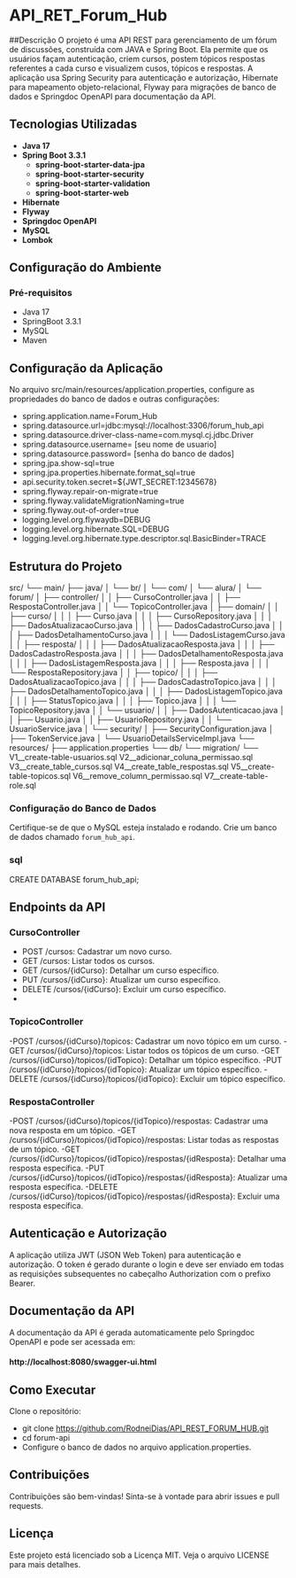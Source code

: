# API_RET_Forum_Hub
##Descrição
O projeto é uma API REST para gerenciamento de um fórum de discussões, construída com JAVA e Spring Boot.
Ela permite que os usuários façam autenticação, criem cursos, postem tópicos respostas referentes a cada curso e visualizem cusos, tópicos e respostas. A aplicação usa Spring Security para autenticação e autorização, Hibernate para mapeamento objeto-relacional, Flyway para migrações de banco de dados e Springdoc OpenAPI para documentação da API.

## Tecnologias Utilizadas

- **Java 17**
- **Spring Boot 3.3.1**
    - **spring-boot-starter-data-jpa**
    - **spring-boot-starter-security**
    - **spring-boot-starter-validation**
    - **spring-boot-starter-web**
- **Hibernate**
- **Flyway**
- **Springdoc OpenAPI**
- **MySQL**
- **Lombok**

## Configuração do Ambiente

### Pré-requisitos

- Java 17
- SpringBoot 3.3.1
- MySQL
- Maven

## Configuração da Aplicação
No arquivo src/main/resources/application.properties, configure as propriedades do banco de dados e outras configurações:

- spring.application.name=Forum_Hub
- spring.datasource.url=jdbc:mysql://localhost:3306/forum_hub_api
- spring.datasource.driver-class-name=com.mysql.cj.jdbc.Driver
- spring.datasource.username= [seu nome de usuario]
- spring.datasource.password= [senha do banco de dados]
- spring.jpa.show-sql=true
- spring.jpa.properties.hibernate.format_sql=true
- api.security.token.secret=${JWT_SECRET:12345678}
- spring.flyway.repair-on-migrate=true
- spring.flyway.validateMigrationNaming=true
- spring.flyway.out-of-order=true
- logging.level.org.flywaydb=DEBUG
- logging.level.org.hibernate.SQL=DEBUG
- logging.level.org.hibernate.type.descriptor.sql.BasicBinder=TRACE

## Estrutura do Projeto

src/
└── main/
├── java/
│   └── br/
│       └── com/
│           └── alura/
│               └── forum/
│                   ├── controller/
│                   │   ├── CursoController.java
│                   │   ├── RespostaController.java
│                   │   └── TopicoController.java
│                   ├── domain/
│                   │   ├── curso/
│                   │   │   ├── Curso.java
│                   │   │   ├── CursoRepository.java
│                   │   │   ├── DadosAtualizacaoCurso.java
│                   │   │   ├── DadosCadastroCurso.java
│                   │   │   ├── DadosDetalhamentoCurso.java
│                   │   │   └── DadosListagemCurso.java
│                   │   ├── resposta/
│                   │   │   ├── DadosAtualizacaoResposta.java
│                   │   │   ├── DadosCadastroResposta.java
│                   │   │   ├── DadosDetalhamentoResposta.java
│                   │   │   ├── DadosListagemResposta.java
│                   │   │   ├── Resposta.java
│                   │   │   └── RespostaRepository.java
│                   │   ├── topico/
│                   │   │   ├── DadosAtualizacaoTopico.java
│                   │   │   ├── DadosCadastroTopico.java
│                   │   │   ├── DadosDetalhamentoTopico.java
│                   │   │   ├── DadosListagemTopico.java
│                   │   │   ├── StatusTopico.java
│                   │   │   ├── Topico.java
│                   │   │   └── TopicoRepository.java
│                   │   └── usuario/
│                   │       ├── DadosAutenticacao.java
│                   │       ├── Usuario.java
│                   │       ├── UsuarioRepository.java
│                   │       └── UsuarioService.java
│                   └── security/
│                       ├── SecurityConfiguration.java
│                       ├── TokenService.java
│                       └── UsuarioDetailsServiceImpl.java
└── resources/
├── application.properties
└── db/
└── migration/
└── V1__create-table-usuarios.sql
    V2__adicionar_coluna_permissao.sql
    V3__create_table_cursos.sql
    V4__create_table_respostas.sql
    V5__create-table-topicos.sql
    V6__remove_column_permissao.sql
    V7__create-table-role.sql


### Configuração do Banco de Dados

Certifique-se de que o MySQL esteja instalado e rodando. Crie um banco de dados chamado `forum_hub_api`.

### sql
CREATE DATABASE forum_hub_api;

## Endpoints da API
### CursoController
- POST /cursos: Cadastrar um novo curso.
- GET /cursos: Listar todos os cursos.
- GET /cursos/{idCurso}: Detalhar um curso específico.
- PUT /cursos/{idCurso}: Atualizar um curso específico.
- DELETE /cursos/{idCurso}: Excluir um curso específico.
- 
### TopicoController
-POST /cursos/{idCurso}/topicos: Cadastrar um novo tópico em um curso.
-GET /cursos/{idCurso}/topicos: Listar todos os tópicos de um curso.
-GET /cursos/{idCurso}/topicos/{idTopico}: Detalhar um tópico específico.
-PUT /cursos/{idCurso}/topicos/{idTopico}: Atualizar um tópico específico.
-DELETE /cursos/{idCurso}/topicos/{idTopico}: Excluir um tópico específico.

### RespostaController
-POST /cursos/{idCurso}/topicos/{idTopico}/respostas: Cadastrar uma nova resposta em um tópico.
-GET /cursos/{idCurso}/topicos/{idTopico}/respostas: Listar todas as respostas de um tópico.
-GET /cursos/{idCurso}/topicos/{idTopico}/respostas/{idResposta}: Detalhar uma resposta específica.
-PUT /cursos/{idCurso}/topicos/{idTopico}/respostas/{idResposta}: Atualizar uma resposta específica.
-DELETE /cursos/{idCurso}/topicos/{idTopico}/respostas/{idResposta}: Excluir uma resposta específica.

## Autenticação e Autorização
A aplicação utiliza JWT (JSON Web Token) para autenticação e autorização. O token é gerado durante o login e deve ser enviado em todas as requisições subsequentes no cabeçalho Authorization com o prefixo Bearer.

## Documentação da API
A documentação da API é gerada automaticamente pelo Springdoc OpenAPI e pode ser acessada em:
#### http://localhost:8080/swagger-ui.html

## Como Executar
 Clone o repositório:

- git clone https://github.com/RodneiDias/API_REST_FORUM_HUB.git
- cd forum-api
- Configure o banco de dados no arquivo application.properties.

## Contribuições
Contribuições são bem-vindas! Sinta-se à vontade para abrir issues e pull requests.

## Licença
Este projeto está licenciado sob a Licença MIT. Veja o arquivo LICENSE para mais detalhes.


